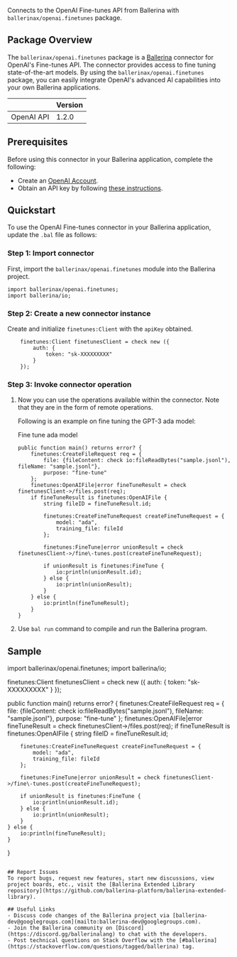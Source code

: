 Connects to the OpenAI Fine-tunes API from Ballerina with `ballerinax/openai.finetunes` package.

## Package Overview
The `ballerinax/openai.finetunes` package is a [Ballerina](https://ballerina.io/) connector for OpenAI's Fine-tunes API. The connector provides access to fine tuning state-of-the-art models. By using the `ballerinax/openai.finetunes` package, you can easily integrate OpenAI's advanced AI capabilities into your own Ballerina applications.

|                             | Version         |
|-----------------------------|-----------------|
| OpenAI API                  | 1.2.0           |

## Prerequisites

Before using this connector in your Ballerina application, complete the following:

* Create an [OpenAI Account](https://beta.openai.com/signup/).
* Obtain an API key by following [these instructions](https://platform.openai.com/docs/api-reference/authentication).

## Quickstart

To use the OpenAI Fine-tunes connector in your Ballerina application, update the `.bal` file as follows:

### Step 1: Import connector
First, import the `ballerinax/openai.finetunes` module into the Ballerina project.

```ballerina
import ballerinax/openai.finetunes;
import ballerina/io;
```

### Step 2: Create a new connector instance
Create and initialize `finetunes:Client` with the `apiKey` obtained.
```ballerina
    finetunes:Client finetunesClient = check new ({
        auth: {
            token: "sk-XXXXXXXXX"
        }
    });
```

### Step 3: Invoke connector operation
1. Now you can use the operations available within the connector. Note that they are in the form of remote operations.

    Following is an example on fine tuning the GPT-3 ada model:

    Fine tune ada model

    ```ballerina
    public function main() returns error? {
        finetunes:CreateFileRequest req = {
            file: {fileContent: check io:fileReadBytes("sample.jsonl"), fileName: "sample.jsonl"},
            purpose: "fine-tune"
        };
        finetunes:OpenAIFile|error fineTuneResult = check finetunesClient->/files.post(req);
        if fineTuneResult is finetunes:OpenAIFile {
            string fileID = fineTuneResult.id;

            finetunes:CreateFineTuneRequest createFineTuneRequest = {
                model: "ada",
                training_file: fileId
            };

            finetunes:FineTune|error unionResult = check finetunesClient->/fine\-tunes.post(createFineTuneRequest);

            if unionResult is finetunes:FineTune {
                io:println(unionResult.id);
            } else {
                io:println(unionResult);
            }
        } else {
            io:println(fineTuneResult);
        }
    }
    ``` 
2. Use `bal run` command to compile and run the Ballerina program.

## Sample
import ballerinax/openai.finetunes;
import ballerina/io;

finetunes:Client finetunesClient = check new ({
    auth: {
        token: "sk-XXXXXXXXX"
    }
});

public function main() returns error? {
    finetunes:CreateFileRequest req = {
        file: {fileContent: check io:fileReadBytes("sample.jsonl"), fileName: "sample.jsonl"},
        purpose: "fine-tune"
    };
    finetunes:OpenAIFile|error fineTuneResult = check finetunesClient->/files.post(req);
    if fineTuneResult is finetunes:OpenAIFile {
        string fileID = fineTuneResult.id;

        finetunes:CreateFineTuneRequest createFineTuneRequest = {
            model: "ada",
            training_file: fileId
        };

        finetunes:FineTune|error unionResult = check finetunesClient->/fine\-tunes.post(createFineTuneRequest);

        if unionResult is finetunes:FineTune {
            io:println(unionResult.id);
        } else {
            io:println(unionResult);
        }
    } else {
        io:println(fineTuneResult);
    }
}
```

## Report Issues
To report bugs, request new features, start new discussions, view project boards, etc., visit the [Ballerina Extended Library repository](https://github.com/ballerina-platform/ballerina-extended-library).

## Useful Links
- Discuss code changes of the Ballerina project via [ballerina-dev@googlegroups.com](mailto:ballerina-dev@googlegroups.com).
- Join the Ballerina community on [Discord](https://discord.gg/ballerinalang) to chat with the developers.
- Post technical questions on Stack Overflow with the [#ballerina](https://stackoverflow.com/questions/tagged/ballerina) tag.

